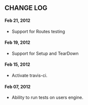 ## CHANGE LOG
#### Feb 21, 2012
* Support for Routes testing

#### Feb 19, 2012
* Support for Setup and TearDown

#### Feb 15, 2012

* Activate travis-ci.

#### Feb 07, 2012

* Ability to run tests on users engine.

